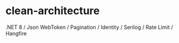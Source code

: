 # clean-architecture
.NET 8 /  Json WebToken / Pagination / Identity / Serilog / Rate Limit / Hangfire 
